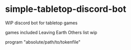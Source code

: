 # simple-tabletop-discord-bot
WIP discord bot for tabletop games

games included
Leaving Earth
Others list wip

program "absolute/path/to/tokenfile"
